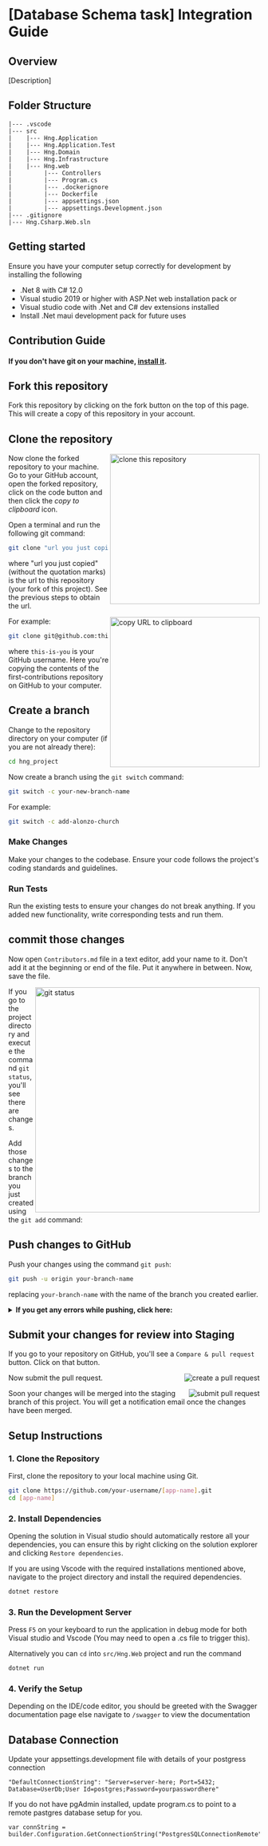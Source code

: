 # [Database Schema task] Integration Guide

## Overview

[Description]

## Folder Structure

```
|--- .vscode
|--- src
|    |--- Hng.Application
|    |--- Hng.Application.Test
|    |--- Hng.Domain
|    |--- Hng.Infrastructure
|    |--- Hng.web
|         |--- Controllers
|         |--- Program.cs
|         |--- .dockerignore
|         |--- Dockerfile
|         |--- appsettings.json
|         |--- appsettings.Development.json
|--- .gitignore
|--- Hng.Csharp.Web.sln
```

## Getting started

Ensure you have your computer setup correctly for development by installing the following

- .Net 8 with C# 12.0
- Visual studio 2019 or higher with ASP.Net web installation pack or
- Visual studio code with .Net and C# dev extensions installed
- Install .Net maui development pack for future uses

## Contribution Guide

#### If you don't have git on your machine, [install it](https://docs.github.com/en/get-started/quickstart/set-up-git).

## Fork this repository

Fork this repository by clicking on the fork button on the top of this page.
This will create a copy of this repository in your account.

## Clone the repository

<img align="right" width="300" src="https://firstcontributions.github.io/assets/Readme/clone.png" alt="clone this repository" />

Now clone the forked repository to your machine. Go to your GitHub account, open the forked repository, click on the code button and then click the _copy to clipboard_ icon.

Open a terminal and run the following git command:

```bash
git clone "url you just copied"
```

where "url you just copied" (without the quotation marks) is the url to this repository (your fork of this project). See the previous steps to obtain the url.

<img align="right" width="300" src="https://firstcontributions.github.io/assets/Readme/copy-to-clipboard.png" alt="copy URL to clipboard" />

For example:

```bash
git clone git@github.com:this-is-you/hng_project.git
```

where `this-is-you` is your GitHub username. Here you're copying the contents of the first-contributions repository on GitHub to your computer.

## Create a branch

Change to the repository directory on your computer (if you are not already there):

```bash
cd hng_project
```

Now create a branch using the `git switch` command:

```bash
git switch -c your-new-branch-name
```

For example:

```bash
git switch -c add-alonzo-church
```

### Make Changes

Make your changes to the codebase. Ensure your code follows the project's coding standards and guidelines.

### Run Tests

Run the existing tests to ensure your changes do not break anything. If you added new functionality, write corresponding tests and run them.

## commit those changes

Now open `Contributors.md` file in a text editor, add your name to it. Don't add it at the beginning or end of the file. Put it anywhere in between. Now, save the file.

<img align="right" width="450" src="https://firstcontributions.github.io/assets/Readme/git-status.png" alt="git status" />

If you go to the project directory and execute the command `git status`, you'll see there are changes.

Add those changes to the branch you just created using the `git add` command:

## Push changes to GitHub

Push your changes using the command `git push`:

```bash
git push -u origin your-branch-name
```

replacing `your-branch-name` with the name of the branch you created earlier.

<details>
<summary> <strong>If you get any errors while pushing, click here:</strong> </summary>

- ### Authentication Error
     <pre>remote: Support for password authentication was removed on August 13, 2021. Please use a personal access token instead.
  remote: Please see https://github.blog/2020-12-15-token-authentication-requirements-for-git-operations/ for more information.
  fatal: Authentication failed for 'https://github.com/<your-username>/first-contributions.git/'</pre>
  Go to [GitHub's tutorial](https://docs.github.com/en/authentication/connecting-to-github-with-ssh/adding-a-new-ssh-key-to-your-github-account) on generating and configuring an SSH key to your account.

</details>

## Submit your changes for review into Staging

If you go to your repository on GitHub, you'll see a `Compare & pull request` button. Click on that button.

<img style="float: right;" src="https://firstcontributions.github.io/assets/Readme/compare-and-pull.png" alt="create a pull request" />

Now submit the pull request.

<img style="float: right;" src="https://firstcontributions.github.io/assets/Readme/submit-pull-request.png" alt="submit pull request" />

Soon your changes will be merged into the staging branch of this project. You will get a notification email once the changes have been merged.

## Setup Instructions

### 1. Clone the Repository

First, clone the repository to your local machine using Git.

```sh
git clone https://github.com/your-username/[app-name].git
cd [app-name]
```

### 2. Install Dependencies

Opening the solution in Visual studio should automatically restore all your dependencies, you can ensure this by right clicking on the solution explorer and clicking `Restore dependencies`.

If you are using Vscode with the required installations mentioned above, navigate to the project directory and install the required dependencies.

```sh
dotnet restore
```

### 3. Run the Development Server

Press `F5` on your keyboard to run the application in debug mode for both Visual studio and Vscode (You may need to open a .cs file to trigger this).

Alternatively you can `cd` into `src/Hng.Web` project and run the command

```sh
dotnet run
```

### 4. Verify the Setup

Depending on the IDE/code editor, you should be greeted with the Swagger documentation page else navigate to `/swagger` to view the documentation

## Database Connection
Update your appsettings.development file with details of your postgress connection

```
"DefaultConnectionString": "Server=server-here; Port=5432; Database=UserDb;User Id=postgres;Password=yourpasswordhere"
```

If you do not have pgAdmin installed, update program.cs to point to a remote pastgres database setup for you.

```
var connString = builder.Configuration.GetConnectionString("PostgresSQLConnectionRemote");
```